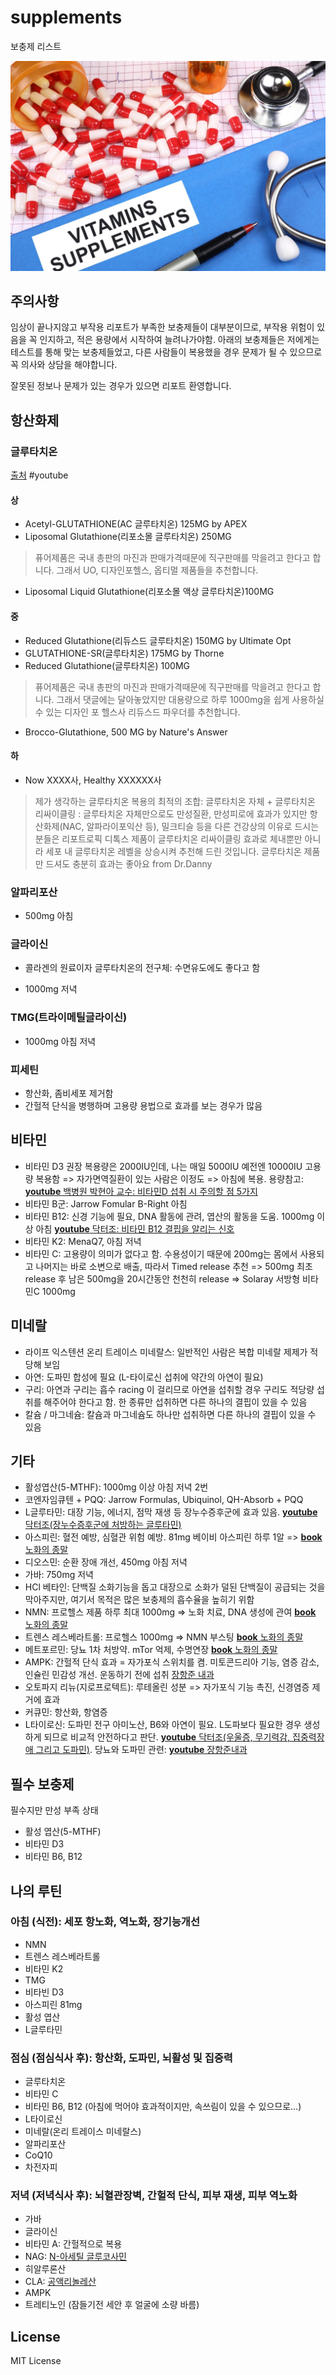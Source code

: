 # supplements
보충제 리스트

![supplements](images/vitamins-supplements.jpeg)

## 주의사항

임상이 끝나지않고 부작용 리포트가 부족한 보충제들이 대부분이므로, 부작용 위험이 있음을 꼭 인지하고, 적은 용량에서 시작하여 늘려나가야함. 아래의 보충제들은 저에게는 테스트를 통해 맞는 보충제들었고, 다른 사람들이 복용했을 경우 문제가 될 수 있으므로 꼭 의사와 상담을 해야합니다.

잘못된 정보나 문제가 있는 경우가 있으면 리포트 환영합니다.

## 항산화제

### 글루타치온

[출처](https://www.youtube.com/watch?v=Srmaavfr71M) #youtube

#### 상
- Acetyl-GLUTATHIONE(AC 글루타치온) 125MG by APEX 
- Liposomal Glutathione(리포소몰 글루타치온) 250MG 
> 퓨어제품은 국내 총판의 마진과 판매가격때문에 직구판매를 막을려고 한다고 합니다. 그래서 UO, 디자인포헬스, 옵티멀 제품들을 추천합니다.
- Liposomal Liquid Glutathione(리포소몰 액상 글루타치온)100MG 

#### 중
- Reduced Glutathione(리듀스드 글루타치온) 150MG by Ultimate Opt
- GLUTATHIONE-SR(글루타치온) 175MG by Thorne 
- Reduced Glutathione(글루타치온) 100MG 
> 퓨어제품은 국내 총판의 마진과 판매가격때문에 직구판매를 막을려고 한다고 합니다. 그래서 댓글에는 달아놓았지만 대용량으로 하루 1000mg을 쉽게 사용하실 수 있는 디자인 포 헬스사 리듀스드 파우더를 추천합니다.
- Brocco-Glutathione, 500 MG by Nature's Answer

#### 하
- Now XXXX사, Healthy XXXXXX사 

> 제가 생각하는 글루타치온 복용의 최적의 조합: 글루타치온 자체 + 글루타치온 리싸이클링
: 글루타치온 자체만으로도 만성질환, 만성피로에 효과가 있지만 항산화제(NAC, 알파라이포익산 등), 밀크티슬 등을 다른 건강상의 이유로 드시는 분들은 리포트로픽 디톡스 제품이 글루타치온 리싸이클링 효과로 체내뿐만 아니라 세포 내 글루타치온 레벨을 상승시켜 추천해 드린 것입니다. 글루타치온 제품만 드셔도 충분히 효과는 좋아요 from Dr.Danny

### 알파리포산

- 500mg 아침

### 글라이신

- 콜라겐의 원료이자 글루타치온의 전구체: 수면유도에도 좋다고 함

- 1000mg 저녁

### TMG(트라이메틸글라이신)

- 1000mg 아침 저녁

### 피세틴

- 항산화, 좀비세포 제거함
- 간헐적 단식을 병행하며 고용량 용법으로 효과를 보는 경우가 많음

## 비타민

- 비타민 D3 권장 복용량은 2000IU인데, 나는 매일 5000IU 예전엔 10000IU 고용량 복용함 => 자가면역질환이 있는 사람은 이정도 => 아침에 복용. 용량참고: [**youtube** 백병원 박현아 교수: 비타민D 섭취 시 주의할 점 5가지](https://www.youtube.com/watch?v=HaL4uPGOcOM)
- 비타민 B군: Jarrow Fomular B-Right 아침
- 비타민 B12: 신경 기능에 필요, DNA 활동에 관려, 엽산의 활동을 도움. 1000mg 이상 아침 [**youtube** 닥터조: 비타민 B12 결핍을 알리는 신호](https://www.youtube.com/watch?v=jzV3zxyfd9M)
- 비타민 K2: MenaQ7, 아침 저녁
- 비타민 C: 고용량이 의미가 없다고 함. 수용성이기 때문에 200mg는 몸에서 사용되고 나머지는 바로 소변으로 배출, 따라서 Timed release 추천 => 500mg 최초 release 후 남은 500mg을 20시간동안 천천히 release => Solaray 서방형 비타민C 1000mg
## 미네랄

- 라이프 익스텐션 온리 트레이스 미네랄스: 일반적인 사람은 복합 미네랄 제제가 적당해 보임
- 아연: 도파민 합성에 필요 (L-타이로신 섭취에 약간의 아연이 필요)
- 구리: 아연과 구리는 흡수 racing 이 걸리므로 아연을 섭취할 경우 구리도 적당량 섭취를 해주어야 한다고 함. 한 종류만 섭취하면 다른 하나의 결핍이 있을 수 있음
- 칼슘 / 마그네슘: 칼슘과 마그네슘도 하나만 섭취하면 다른 하나의 결핍이 있을 수 있음

## 기타

- 활성엽산(5-MTHF): 1000mg 이상 아침 저녁 2번
- 코엔자임큐텐 + PQQ: Jarrow Formulas, Ubiquinol, QH-Absorb + PQQ
- L글루타민: 대장 기능, 에너지, 점막 재생 등 장누수증후군에 효과 있음. [**youtube** 닥터조(장누수증후군에 처방하는 글루타민)](https://www.youtube.com/watch?v=yAPeiRywC2I)
- 아스피린: 혈전 예방, 심혈관 위험 예방. 81mg 베이비 아스피린 하루 1알 => [**book** 노화의 종말](https://www.aladin.co.kr/shop/wproduct.aspx?ItemId=247395152)
- 디오스민: 순환 장애 개선, 450mg 아침 저녁
- 가바: 750mg 저녁
- HCl 베타인: 단백질 소화기능을 돕고 대장으로 소화가 덜된 단백질이 공급되는 것을 막아주지만, 여기서 목적은 많은 보충제의 흡수율을 높히기 위함
- NMN: 프로헬스 제품 하루 최대 1000mg => 노화 치료, DNA 생성에 관여 [**book** 노화의 종말](https://www.aladin.co.kr/shop/wproduct.aspx?ItemId=247395152)
- 트렌스 레스베라트롤: 프로헬스 1000mg => NMN 부스팅 [**book** 노화의 종말](https://www.aladin.co.kr/shop/wproduct.aspx?ItemId=247395152)
- 메트포르민: 당뇨 1차 처방약. mTor 억제, 수명연장 [**book** 노화의 종말](https://www.aladin.co.kr/shop/wproduct.aspx?ItemId=247395152)
- AMPK: 간헐적 단식 효과 = 자가포식 스위치를 켬. 미토콘드리아 기능, 염증 감소, 인슐린 민감성 개선. 운동하기 전에 섭취 [장항준 내과](https://www.youtube.com/watch?v=HFMyrD6usEI)
- 오토파지 리뉴(지로프로텍트): 루테올린 성분 => 자가포식 기능 촉진, 신경염증 제거에 효과
- 커큐민: 항산화, 항염증
- L타이로신: 도파민 전구 아미노산, B6와 아연이 필요. L도파보다 필요한 경우 생성하게 되므로 비교적 안전하다고 판단. [**youtube** 닥터조(우울증, 무기력감, 집중력장애 그리고 도파민)](https://www.youtube.com/watch?v=q05ZKJH_D24). 당뇨와 도파민 관련: [**youtube** 장항준내과](https://www.youtube.com/watch?v=TvpaRS3KKr0)

## 필수 보충제

필수지만 만성 부족 상태

- 활성 엽산(5-MTHF)
- 비타민 D3
- 비타민 B6, B12

## 나의 루틴

### 아침 (식전): 세포 항노화, 역노화, 장기능개선

- NMN
- 트렌스 레스베라트롤
- 비타민 K2
- TMG
- 비타빈 D3
- 아스피린 81mg
- 활성 엽산
- L글루타민

### 점심 (점심식사 후): 항산화, 도파민, 뇌활성 및 집중력

- 글루타치온
- 비타민 C
- 비타민 B6, B12 (아침에 먹어야 효과적이지만, 속쓰림이 있을 수 있으므로...)
- L타이로신
- 미네랄(온리 트레이스 미네랄스)
- 알파리포산
- CoQ10
- 차전자피

### 저녁 (저녁식사 후): 뇌혈관장벽, 간헐적 단식, 피부 재생, 피부 역노화

- 가바
- 글라이신
- 비타민 A: 간헐적으로 복용
- NAG: [N-아세틸 글루코사민](https://m.blog.naver.com/imagineer7/222061319471)
- 히알루론산
- CLA: [공액리놀레산](http://www.health.kr/Menu.PharmReview/_uploadfiles/%EA%B3%B5%EC%95%A1%EB%A6%AC%EB%86%80%EB%A0%88%EC%82%B0(conjugated%20linoleic%20acid).pdf)
- AMPK
- 트레티노인 (잠들기전 세안 후 얼굴에 소량 바름)

## License

MIT License
